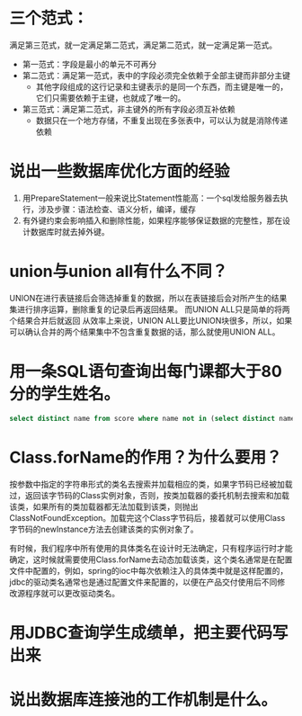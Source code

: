 三个范式：
=========
满足第三范式，就一定满足第二范式，满足第二范式，就一定满足第一范式。
* 第一范式：字段是最小的单元不可再分
* 第二范式：满足第一范式，表中的字段必须完全依赖于全部主键而非部分主键
    * 其他字段组成的这行记录和主键表示的是同一个东西，而主键是唯一的，它们只需要依赖于主键，也就成了唯一的。
* 第三范式：满足第二范式，非主键外的所有字段必须互补依赖
    * 数据只在一个地方存储，不重复出现在多张表中，可以认为就是消除传递依赖

说出一些数据库优化方面的经验
===========
1. 用PrepareStatement一般来说比Statement性能高：一个sql发给服务器去执行，涉及步骤：语法检查、语义分析，编译，缓存
2. 有外键约束会影响插入和删除性能，如果程序能够保证数据的完整性，那在设计数据库时就去掉外键。

union与union all有什么不同？
==========
UNION在进行表链接后会筛选掉重复的数据，所以在表链接后会对所产生的结果集进行排序运算，删除重复的记录后再返回结果。
而UNION ALL只是简单的将两个结果合并后就返回
从效率上来说，UNION ALL要比UNION块很多，所以，如果可以确认合并的两个结果集中不包含重复数据的话，那么就使用UNION ALL。

用一条SQL语句查询出每门课都大于80分的学生姓名。
====================
```sql
select distinct name from score where name not in (select distinct name from score where socre <= 80);
```

Class.forName的作用？为什么要用？
==================
按参数中指定的字符串形式的类名去搜索并加载相应的类，如果字节码已经被加载过，返回该字节码的Class实例对象，否则，按类加载器的委托机制去搜索和加载该类，如果所有的类加载器都无法加载到该类，则抛出ClassNotFoundException。加载完这个Class字节码后，接着就可以使用Class字节码的newInstance方法去创建该类的实例对象了。

有时候，我们程序中所有使用的具体类名在设计时无法确定，只有程序运行时才能确定，这时候就需要使用Class.forName去动态加载该类，这个类名通常是在配置文件中配置的，例如，spring的ioc中每次依赖注入的具体类中就是这样配置的，jdbc的驱动类名通常也是通过配置文件来配置的，以便在产品交付使用后不同修改源程序就可以更改驱动类名。

用JDBC查询学生成绩单，把主要代码写出来
============

说出数据库连接池的工作机制是什么。
================
